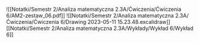 ![[Notatki/Semestr 2/Analiza matematyczna 2.3A/Ćwiczenia/Ćwiczenia 6/AM2-zestaw_06.pdf]]
![[Notatki/Semestr 2/Analiza matematyczna 2.3A/Ćwiczenia/Ćwiczenia 6/Drawing 2023-05-11 15.23.48.excalidraw]]
[[Notatki/Semestr 2/Analiza matematyczna 2.3A/Wykłady/Wykład 6/Wykład 6]]